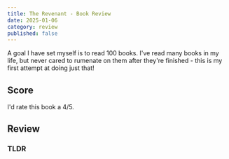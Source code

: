 ```yaml
---
title: The Revenant - Book Review
date: 2025-01-06
category: review
published: false
---
```


A goal I have set myself is to read 100 books. I've read many books in my life, but never cared to rumenate on them after they're finished - this is my first attempt at doing just that!

## Score

I'd rate this book a 4/5.

## Review


### TLDR
